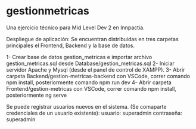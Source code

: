 # gestionmetricas
Una ejercicio técnico para Mid Level Dev 2 en Innpactia.


Despliegue de aplicación:
  Se encuentran distribuidas en tres carpetas principales el Frontend, Backend y la base de datos.
  
  1- Crear base de datos gestion_metricas e importar archivo gestion_metricas.sql desde Database/gestion_metricas.sql
  2- Iniciar servidor Apache y Mysql (desde el panel de control de XAMPP).
  3- Abrir carpeta Backend/gestion-metricas-backend con VSCode, correr comando npm install, posteriormente comando npm run dev
  4- Abrir carpeta Frontend/gestion-metricas con VSCode, correr comando npm install, posteriormente ng serve
  
 Se puede registrar usuarios nuevos en el sistema. (Se comaparte credenciales de un usuario existente):
  usuario: superadmin
  contraseña: superadmin
  
  
